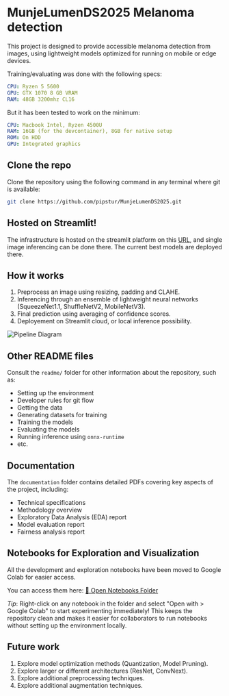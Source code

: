 # MunjeLumenDS2025 Melanoma detection
This project is designed to provide accessible melanoma detection from images, using lightweight models optimized for running on mobile or edge devices.

Training/evaluating was done with the following specs:
```YAML
CPU: Ryzen 5 5600
GPU: GTX 1070 8 GB VRAM
RAM: 48GB 3200mhz CL16
```
But it has been tested to work on the minimum:
```YAML
CPU: Macbook Intel, Ryzen 4500U
RAM: 16GB (for the devcontainer), 8GB for native setup
ROM: On HDD
GPU: Integrated graphics
```

## Clone the repo
Clone the repository using the following command in any terminal where git is available:
```bash
git clone https://github.com/pipstur/MunjeLumenDS2025.git
```

## Hosted on Streamlit!
The infrastructure is hosted on the streamlit platform on this [URL](https://melanomdetection.streamlit.app/), and single image inferencing can be done there. The current best models are deployed there.

## How it works
1. Preprocess an image using resizing, padding and CLAHE.
2. Inferencing through an ensemble of lightweight neural networks (SqueezeNet1.1, ShuffleNetV2, MobileNetV3).
3. Final prediction using averaging of confidence scores.
4. Deployement on Streamlit cloud, or local inference possibility.

![Pipeline Diagram](https://i.imgur.com/fwXLSO4.png)

## Other README files
Consult the `readme/` folder for other information about the repository, such as:
- Setting up the environment
- Developer rules for git flow
- Getting the data
- Generating datasets for training
- Training the models
- Evaluating the models
- Running inference using `onnx-runtime`
- etc.

## Documentation
The `documentation` folder contains detailed PDFs covering key aspects of the project, including:

- Technical specifications
- Methodology overview
- Exploratory Data Analysis (EDA) report
- Model evaluation report
- Fairness analysis report

## Notebooks for Exploration and Visualization
All the development and exploration notebooks have been moved to Google Colab for easier access.

You can access them here:
[📓 Open Notebooks Folder](https://drive.google.com/drive/folders/1V9zt9TOl94Q9HRKKbFNkbee14Y2-csFm?usp=sharing)

*Tip*: Right-click on any notebook in the folder and select "Open with > Google Colab" to start experimenting immediately! This keeps the repository clean and makes it easier for collaborators to run notebooks without setting up the environment locally.


## Future work
1. Explore model optimization methods (Quantization, Model Pruning).
2. Explore larger or different architectures (ResNet, ConvNext).
3. Explore additional preprocessing techniques.
4. Explore additional augmentation techniques.
